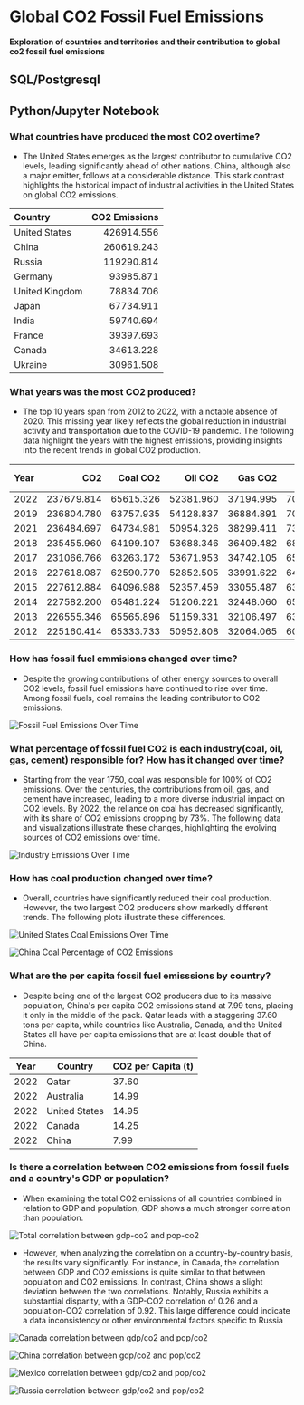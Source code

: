 # Global CO2 Fossil Fuel Emissions
**Exploration of countries and territories and their contribution to global co2 fossil fuel emissions**
## SQL/Postgresql


## Python/Jupyter Notebook

### What countries have produced the most CO2 overtime?

- The United States emerges as the largest contributor to cumulative CO2 levels, leading significantly ahead of other nations. China, although also a major emitter, follows at a considerable distance. This stark contrast highlights the historical impact of industrial activities in the United States on global CO2 emissions.

| Country        |      CO2 Emissions |
|:---------------|--------------------:|
| United States  |         426914.556  |
| China          |         260619.243  |
| Russia         |         119290.814  |
| Germany        |          93985.871  |
| United Kingdom |          78834.706  |
| Japan          |          67734.911  |
| India          |          59740.694  |
| France         |          39397.693  |
| Canada         |          34613.228  |
| Ukraine        |          30961.508  |


### What years was the most CO2 produced?

- The top 10 years span from 2012 to 2022, with a notable absence of 2020. This missing year likely reflects the global reduction in industrial activity and transportation due to the COVID-19 pandemic. The following data highlight the years with the highest emissions, providing insights into the recent trends in global CO2 production.

| Year |        CO2 |   Coal CO2 |    Oil CO2 |    Gas CO2 | Cement CO2 |
|:-----|-----------:|-----------:|-----------:|-----------:|-----------:|
| 2022 | 237679.814 |  65615.326 |  52381.960 |  37194.995 |   7033.475 |
| 2019 | 236804.780 |  63757.935 |  54128.837 |  36884.891 |   7054.495 |
| 2021 | 236484.697 |  64734.981 |  50954.326 |  38299.411 |   7396.027 |
| 2018 | 235455.960 |  64199.107 |  53688.346 |  36409.482 |   6852.412 |
| 2017 | 231066.766 |  63263.172 |  53671.953 |  34742.105 |   6590.551 |
| 2016 | 227618.087 |  62590.770 |  52852.505 |  33991.622 |   6489.787 |
| 2015 | 227612.884 |  64096.988 |  52357.459 |  33055.487 |   6324.818 |
| 2014 | 227582.200 |  65481.224 |  51206.221 |  32448.060 |   6552.658 |
| 2013 | 226555.346 |  65565.896 |  51159.331 |  32106.497 |   6313.215 |
| 2012 | 225160.414 |  65333.733 |  50952.808 |  32064.065 |   6068.376 |

### How has fossil fuel emmisions changed over time?

- Despite the growing contributions of other energy sources to overall CO2 levels, fossil fuel emissions have continued to rise over time. Among fossil fuels, coal remains the leading contributor to CO2 emissions.

![Fossil Fuel Emissions Over Time](co2_sources.png)


### What percentage of fossil fuel CO2 is each industry(coal, oil, gas, cement) responsible for? How has it changed over time?

- Starting from the year 1750, coal was responsible for 100% of CO2 emissions. Over the centuries, the contributions from oil, gas, and cement have increased, leading to a more diverse industrial impact on CO2 levels. By 2022, the reliance on coal has decreased significantly, with its share of CO2 emissions dropping by 73%. The following data and visualizations illustrate these changes, highlighting the evolving sources of CO2 emissions over time.


![Industry Emissions Over Time](total_industry_co2.png)


### How has coal production changed over time?

- Overall, countries have significantly reduced their coal production. However, the two largest CO2 producers show markedly different trends.  The following plots illustrate these differences.

![United States Coal Emissions Over Time](united_states_co2_emissions_plot.png)


![China Coal Percentage of CO2 Emissions](china_co2_emissions_plot.png)

### What are the per capita fossil fuel emisssions by country?

- Despite being one of the largest CO2 producers due to its massive population, China's per capita CO2 emissions stand at 7.99 tons, placing it only in the middle of the pack. Qatar leads with a staggering 37.60 tons per capita, while countries like Australia, Canada, and the United States all have per capita emissions that are at least double that of China.

| Year | Country       | CO2 per Capita (t) |
|------|---------------|--------------------|
| 2022 | Qatar         | 37.60              |
| 2022 | Australia     | 14.99              |
| 2022 | United States | 14.95              |
| 2022 | Canada        | 14.25              |
| 2022 | China         | 7.99               |


### Is there a correlation between CO2 emissions from fossil fuels and a country's GDP or population?

- When examining the total CO2 emissions of all countries combined in relation to GDP and population, GDP shows a much stronger correlation than population. 

![Total correlation between gdp-co2 and pop-co2](industry_co2.png)

- However, when analyzing the correlation on a country-by-country basis, the results vary significantly. For instance, in Canada, the correlation between GDP and CO2 emissions is quite similar to that between population and CO2 emissions. In contrast, China shows a slight deviation between the two correlations. Notably, Russia exhibits a substantial disparity, with a GDP-CO2 correlation of 0.26 and a population-CO2 correlation of 0.92. This large difference could indicate a data inconsistency or other environmental factors specific to Russia

![Canada correlation between gdp/co2 and pop/co2](Canada_gdp_pop_comparison.png)

![China correlation between gdp/co2 and pop/co2](China_gdp_pop_comparison.png)

![Mexico correlation between gdp/co2 and pop/co2](Mexico_gdp_pop_comparison.png)

![Russia correlation between gdp/co2 and pop/co2](Russia_gdp_pop_comparison.png)




